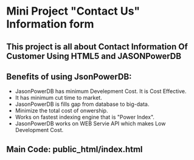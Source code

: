 # Mini Project "Contact Us" Information form
## This project is all about Contact Information Of Customer Using HTML5 and JASONPowerDB
## Benefits of using JsonPowerDB:
* JasonPowerDB has minimum Develepment Cost. It is Cost Effective.
* It has minimum cut time to market.
* JasonPowerDB is fills gap from database to big-data.
* Minimize the total cost of onwership.
* Works on fastest indexing engine that is "Power Index".
* JasonPowerDB works on WEB Servie API which makes Low Development Cost.
## Main Code: public_html/index.html
